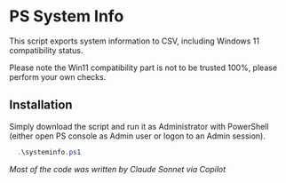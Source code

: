 
# PS System Info

This script exports system information to CSV, including Windows 11 compatibility status.

Please note the Win11 compatibility part is not to be trusted 100%, please perform your own checks.


## Installation

Simply download the script and run it as Administrator with PowerShell (either open PS console as Admin user or logon to an Admin session).

```powershell
  .\systeminfo.ps1
```
    
*Most of the code was written by Claude Sonnet via Copilot*
